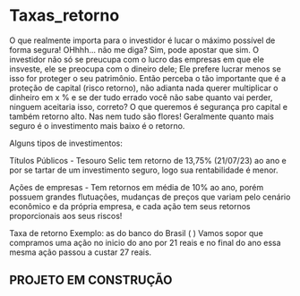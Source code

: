 # Taxas_retorno

O que realmente importa para o investidor é lucar o máximo possível de forma segura!
OHhhh... não me diga? Sim, pode apostar que sim. O investidor não só se preucupa com o lucro das empresas em que ele insveste, ele se preocupa com o dineiro dele; Ele prefere lucrar menos se isso for proteger o seu patrimônio. Então perceba o tão importante que é a proteção de capital (risco retorno), não adianta nada querer multiplicar o dinheiro em x % e se der tudo errado você não sabe quanto vai perder, ninguem aceitaria isso, correto? O que queremos é segurança pro capital e também retorno alto. Nas nem tudo são flores! Geralmente quanto mais seguro é o investimento mais baixo é o retorno.

Alguns tipos de investimentos:

Títulos Públicos - Tesouro Selic tem retorno de 13,75% (21/07/23) ao ano e por se tartar de um investimento seguro, logo sua rentabilidade é menor.

Ações de empresas - Tem retornos em média de 10% ao ano, porém possuem grandes flutuações, mudanças de preços que variam pelo cenário econômico e da própria empresa, e cada ação tem seus retornos proporcionais aos seus riscos!

Taxa de retorno
Exemplo: as do banco do Brasil ( )
Vamos sopor que compramos uma ação no inicio do ano por 21 reais e no final do ano essa mesma ação passou a custar 27 reais.



## PROJETO EM CONSTRUÇÃO ##


